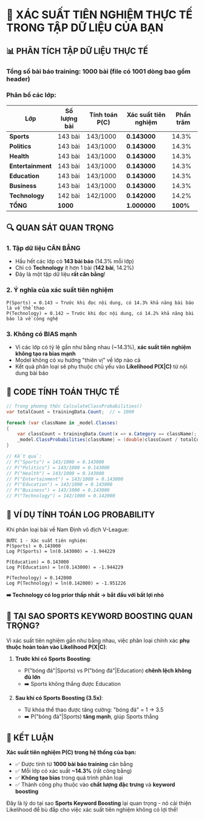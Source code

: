 # 🎯 XÁC SUẤT TIÊN NGHIỆM THỰC TẾ TRONG TẬP DỮ LIỆU CỦA BẠN

## 📊 **PHÂN TÍCH TẬP DỮ LIỆU THỰC TẾ**

### **Tổng số bài báo training**: 1000 bài (file có 1001 dòng bao gồm header)

### **Phân bố các lớp**:

| Lớp | Số lượng bài | Tính toán P(C) | Xác suất tiên nghiệm | Phần trăm |
|-----|-------------|----------------|---------------------|-----------|
| **Sports** | 143 bài | 143/1000 | **0.143000** | 14.3% |
| **Politics** | 143 bài | 143/1000 | **0.143000** | 14.3% |
| **Health** | 143 bài | 143/1000 | **0.143000** | 14.3% |
| **Entertainment** | 143 bài | 143/1000 | **0.143000** | 14.3% |
| **Education** | 143 bài | 143/1000 | **0.143000** | 14.3% |
| **Business** | 143 bài | 143/1000 | **0.143000** | 14.3% |
| **Technology** | 142 bài | 142/1000 | **0.142000** | 14.2% |
| **TỔNG** | **1000** | | **1.000000** | **100%** |

## 🔍 **QUAN SÁT QUAN TRỌNG**

### 1. **Tập dữ liệu CÂN BẰNG**
- Hầu hết các lớp có **143 bài báo** (14.3% mỗi lớp)
- Chỉ có **Technology** ít hơn 1 bài (**142 bài**, 14.2%)
- Đây là một tập dữ liệu **rất cân bằng**!

### 2. **Ý nghĩa của xác suất tiên nghiệm**
```
P(Sports) = 0.143 → Trước khi đọc nội dung, có 14.3% khả năng bài báo là về thể thao
P(Technology) = 0.142 → Trước khi đọc nội dung, có 14.2% khả năng bài báo là về công nghệ
```

### 3. **Không có BIAS mạnh**
- Vì các lớp có tỷ lệ gần như bằng nhau (~14.3%), **xác suất tiên nghiệm không tạo ra bias mạnh**
- Model không có xu hướng "thiên vị" về lớp nào cả
- Kết quả phân loại sẽ phụ thuộc chủ yếu vào **Likelihood P(X|C)** từ nội dung bài báo

## 🧮 **CODE TÍNH TOÁN THỰC TẾ**

```csharp
// Trong phương thức CalculateClassProbabilities()
var totalCount = trainingData.Count;  // = 1000

foreach (var className in _model.Classes)
{
    var classCount = trainingData.Count(x => x.Category == className);
    _model.ClassProbabilities[className] = (double)classCount / totalCount;
}

// Kết quả:
// P("Sports") = 143/1000 = 0.143000
// P("Politics") = 143/1000 = 0.143000  
// P("Health") = 143/1000 = 0.143000
// P("Entertainment") = 143/1000 = 0.143000
// P("Education") = 143/1000 = 0.143000
// P("Business") = 143/1000 = 0.143000
// P("Technology") = 142/1000 = 0.142000
```

## 📝 **VÍ DỤ TÍNH TOÁN LOG PROBABILITY**

Khi phân loại bài về Nam Định vô địch V-League:

```
BƯỚC 1 - Xác suất tiên nghiệm:
P(Sports) = 0.143000
Log P(Sports) = ln(0.143000) = -1.944229

P(Education) = 0.143000  
Log P(Education) = ln(0.143000) = -1.944229

P(Technology) = 0.142000
Log P(Technology) = ln(0.142000) = -1.951226
```

**➡️ Technology có log prior thấp nhất → bắt đầu với bất lợi nhỏ**

## 🎯 **TẠI SAO SPORTS KEYWORD BOOSTING QUAN TRỌNG?**

Vì xác suất tiên nghiệm gần như bằng nhau, việc phân loại chính xác **phụ thuộc hoàn toàn vào Likelihood P(X|C)**:

1. **Trước khi có Sports Boosting**:
   - P("bóng đá"|Sports) vs P("bóng đá"|Education) **chênh lệch không đủ lớn**
   - ➡️ Sports không thắng được Education

2. **Sau khi có Sports Boosting (3.5x)**:
   - Từ khóa thể thao được tăng cường: "bóng đá" = 1 → 3.5
   - ➡️ P("bóng đá"|Sports) **tăng mạnh**, giúp Sports thắng

## 🚀 **KẾT LUẬN**

**Xác suất tiên nghiệm P(C) trong hệ thống của bạn:**
- ✅ Được tính từ **1000 bài báo training** cân bằng
- ✅ Mỗi lớp có xác suất **~14.3%** (rất công bằng)
- ✅ **Không tạo bias** trong quá trình phân loại
- ✅ Thành công phụ thuộc vào **chất lượng đặc trưng** và **keyword boosting**

Đây là lý do tại sao **Sports Keyword Boosting** lại quan trọng - nó cải thiện Likelihood để bù đắp cho việc xác suất tiên nghiệm không có lợi thế!
